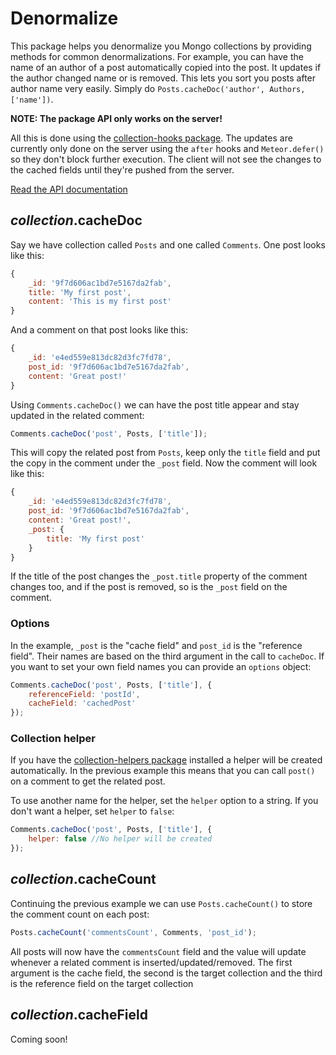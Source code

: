 # Denormalize

This package helps you denormalize you Mongo collections by providing methods for common denormalizations. For example, you can have the name of an author of a post automatically copied into the post. It updates if the author changed name or is removed. This lets you sort you posts after author name very easily. Simply do `Posts.cacheDoc('author', Authors, ['name'])`.

**NOTE: The package API only works on the server!**

All this is done using the [collection-hooks package](https://github.com/matb33/meteor-collection-hooks). The updates are currently only done on the server using the `after` hooks and `Meteor.defer()` so they don't block further execution. The client will not see the changes to the cached fields until they're pushed from the server.

[Read the API documentation](https://github.com/jeanfredrik/meteor-denormalize/blob/master/api.md)

## *collection*.cacheDoc

Say we have collection called `Posts` and one called `Comments`. One post looks like this:

```javascript
{
	_id: '9f7d606ac1bd7e5167da2fab',
	title: 'My first post',
	content: 'This is my first post'
}
```

And a comment on that post looks like this:

```javascript
{
	_id: 'e4ed559e813dc82d3fc7fd78',
	post_id: '9f7d606ac1bd7e5167da2fab',
	content: 'Great post!'
}
```

Using `Comments.cacheDoc()` we can have the post title appear and stay updated in the related comment:

```javascript
Comments.cacheDoc('post', Posts, ['title']);
```

This will copy the related post from `Posts`, keep only the `title` field and put the copy in the comment under the `_post` field. Now the comment will look like this:

```javascript
{
	_id: 'e4ed559e813dc82d3fc7fd78',
	post_id: '9f7d606ac1bd7e5167da2fab',
	content: 'Great post!',
	_post: {
		title: 'My first post'
	}
}
```

If the title of the post changes the `_post.title` property of the comment changes too, and if the post is removed, so is the `_post` field on the comment.

### Options

In the example, `_post` is the "cache field" and `post_id` is the "reference field". Their names are based on the third argument in the call to `cacheDoc`. If you want to set your own field names you can provide an `options` object:

```javascript
Comments.cacheDoc('post', Posts, ['title'], {
	referenceField: 'postId',
	cacheField: 'cachedPost'
});
```

### Collection helper

If you have the [collection-helpers package](https://github.com/dburles/meteor-collection-helpers/) installed a helper will be created automatically. In the previous example this means that you can call `post()` on a comment to get the related post.

To use another name for the helper, set the `helper` option to a string. If you don't want a helper, set `helper` to `false`:

```javascript
Comments.cacheDoc('post', Posts, ['title'], {
	helper: false //No helper will be created
});
```

## *collection*.cacheCount

Continuing the previous example we can use `Posts.cacheCount()` to store the comment count on each post:

```javascript
Posts.cacheCount('commentsCount', Comments, 'post_id');
```

All posts will now have the `commentsCount` field and the value will update whenever a related comment is inserted/updated/removed. The first argument is the cache field, the second is the target collection and the third is the reference field on the target collection

## *collection*.cacheField

Coming soon!
